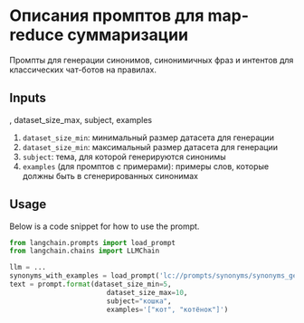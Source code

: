 # Описания промптов для map-reduce суммаризации

Промпты для генерации синонимов, синонимичных фраз и интентов для классических чат-ботов на правилах.

## Inputs
, dataset_size_max, subject, examples
1. `dataset_size_min`: минимальный размер датасета для генерации
2. `dataset_size_min`: максимальный размер датасета для генерации
3. `subject`: тема, для которой генерируются синонимы
4. `examples` (для промптов с примерами): примеры слов, которые должны быть в сгенерированных синонимах


## Usage

Below is a code snippet for how to use the prompt.

```python
from langchain.prompts import load_prompt
from langchain.chains import LLMChain

llm = ...
synonyms_with_examples = load_prompt('lc://prompts/synonyms/synonyms_generation_with_examples.yaml')
text = prompt.format(dataset_size_min=5,
                        dataset_size_max=10,
                        subject="кошка",
                        examples='["кот", "котёнок"]')
```